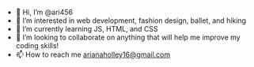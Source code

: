 - 👋 Hi, I’m @ari456
- 👀 I’m interested in web development, fashion design, ballet, and hiking
- 🌱 I’m currently learning JS, HTML, and CSS
- 💞️ I’m looking to collaborate on anything that will help me improve my coding skills!
- 📫 How to reach me arianaholley16@gmail.com

<!---
ari456/ari456 is a ✨ special ✨ repository because its `README.md` (this file) appears on your GitHub profile.
You can click the Preview link to take a look at your changes.
--->
